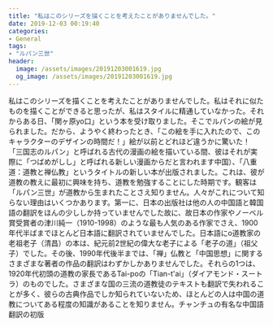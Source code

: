 ```yaml
---
title: "私はこのシリーズを描くことを考えたことがありませんでした。"
date: 2019-12-03 00:19:40
categories:
- General
tags:
- "ルパン三世"
header:
  image: /assets/images/20191203001619.jpg
  og_image: /assets/images/20191203001619.jpg
---
```


私はこのシリーズを描くことを考えたことがありませんでした。私はそれに似たものを描くことができると思ったが、私はスタイルに精通していなかった。それからある日、「関ヶ原yo口」という本を受け取りました。そこでルパンの絵が見られました。だから、ようやく終わったとき、「この絵を手に入れたので、このキャラクターのデザインの時間だ！」絵が以前とどれほど違うかに驚いた！ 「三国志のルパン」と呼ばれる古代の漫画の絵を描いている間、彼はそれが実際に「つばめがしし」と呼ばれる新しい漫画からだと言われます中国）、「八重道：道教と禅仏教」というタイトルの新しい本が出版されました。これは、彼が道教の教えに最初に興味を持ち、道教を勉強することにした時期です。観客は「ルパン三世」が道教から生まれたことさえ知りません。人々がこれについて知らない理由はいくつかあります。第一に、日本の出版社は他の人の中国語と韓国語の翻訳をほんの少ししか持っていませんでした故に、故日本の作家やノーベル賞受賞者の津川純一（1910-1998）のような最も人気のある作家でさえ、1900年代半ばまでほとんど日本語に翻訳されていませんでした。日本語にo道教家の老祖老子（清昌）の本は、紀元前2世紀の偉大な老子による「老子の道」（祖父子）でした。その後、1990年代後半までは、「禅」仏教と「中国思想」に関するさまざまな著者の作品の翻訳はわずかしかありませんでした。それらの1つは、1920年代初頭の道教の家長であるTai-poの「Tian-t&#39;ai」（ダイアモンド・スートラ）のものでした。さまざまな国の三流の道教徒のテキストも翻訳で失われることが多く、彼らの古典作品でしか知られていないため、ほとんどの人は中国の道教についてある程度の知識があることを知りません。チャンチュの有名な中国語翻訳の初版
